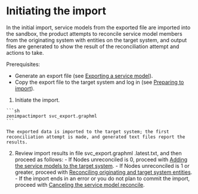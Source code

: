 # Initiating the import

In the initial import, service models from the exported file are
imported into the sandbox, the product attempts to reconcile service
model members from the originating system with entities on the target
system, and output files are generated to show the result of the
reconciliation attempt and actions to take.

Prerequisites:

-   Generate an export file (see [Exporting a service model](/imp/install/exporting.html)).
-   Copy the export file to the target system and log in (see [Preparing to import](/imp/install/importing2.html)).

1.   Initiate the import.

    ```sh
    zenimpactimport svc_export.graphml
    ```

    The exported data is imported to the target system; the first
    reconciliation attempt is made, and generated text files report the
    results.

2.   Review import results in file svc_export.graphml .latest.txt, and
    then proceed as follows:
    -   If Nodes unreconciled is 0, proceed with [Adding the service models to the target system](/imp/install/committing.html).
    -   If Nodes unreconciled is 1 or greater, proceed with [Reconciling originating and target system entities](/imp/install/reconciling.html).
    -   If the import ends in an error or you do not plan to commit the
        import, proceed with [Canceling the service model reconcile](/imp/install/reconciling3.html).


